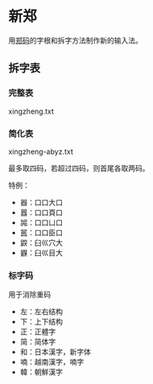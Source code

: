 # 新郑

用[郑码](https://baike.baidu.com/item/%E9%83%91%E7%A0%81/589192)的字根和拆字方法制作新的输入法。

## 拆字表

### 完整表
xingzheng.txt

### 简化表
xingzheng-abyz.txt

最多取四码，若超过四码，则首尾各取两码。

特例：
- 器：口口大口
- 囂：口口頁口
- 嘂：口口凵口
- 嚚：口口臣口
- 鼵：臼巛穴大
- 鼳：臼巛目大

### 标字码
用于消除重码
- 左：左右结构
- 下：上下结构
- 正：正體字
- 简：简体字
- 和：日本漢字，新字体
- 喃：越南漢字，喃字
- 韓：朝鮮漢字
